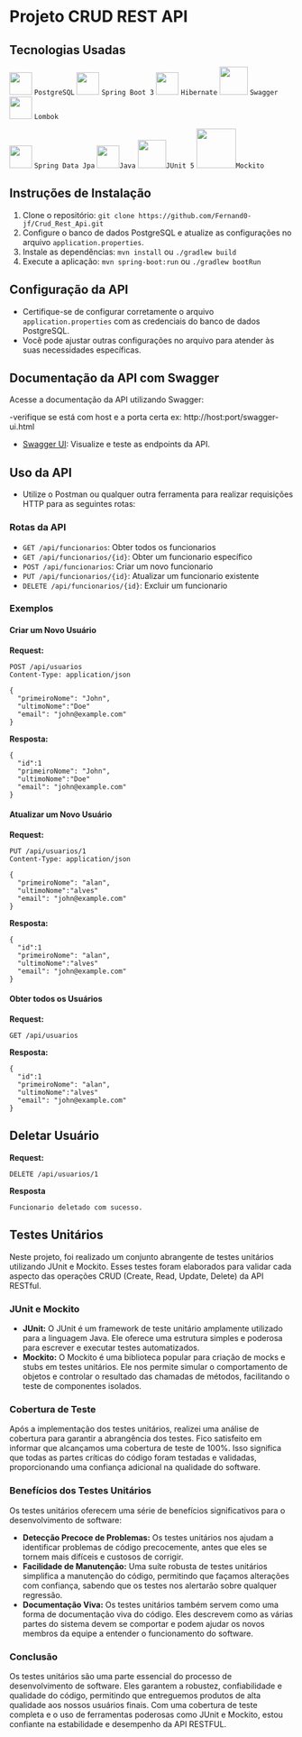 # Projeto CRUD REST API

## Tecnologias Usadas

<img src="https://cdn.jsdelivr.net/gh/devicons/devicon/icons/postgresql/postgresql-original.svg" height="40" width="40"/>  `PostgreSQL`
<img src="https://cdn.jsdelivr.net/gh/devicons/devicon/icons/spring/spring-original.svg" height="40" width="40"/>  `Spring Boot 3`
<img src="https://www.vectorlogo.zone/logos/hibernate/hibernate-icon.svg" width="40" height="40">  `Hibernate`
<img src="https://www.svgrepo.com/show/374111/swagger.svg" width="50" height="50">  `Swagger`
<img src="https://raw.githubusercontent.com/projectlombok/lombok/f3a4b1b4151a9dd1646f1b170c17f5f29903f45a/src/installer/lombok/installer/lombok.svg" width="40" height="40">  `Lombok`

<img src="https://ingredient-generation-generated-ingredients.canva.com/1def92e5-cc39-4e53-bb8c-fba023d917a5?X-Amz-Algorithm=AWS4-HMAC-SHA256&X-Amz-Credential=AKIAQYCGKMUHQLRPZXQM%2F20240204%2Fus-east-1%2Fs3%2Faws4_request&X-Amz-Date=20240204T163812Z&X-Amz-Expires=113218&X-Amz-Signature=e5d4d0dbc68109b1a7e7b13f04b7361e6d0ef872ad02caf74bf6896034beb728&X-Amz-SignedHeaders=host%3Bx-amz-expected-bucket-owner&response-expires=Tue%2C%2006%20Feb%202024%2000%3A05%3A10%20GMT" width="40" height="40">  `Spring Data Jpa`
<img src="https://cdn.jsdelivr.net/gh/devicons/devicon/icons/java/java-original.svg" width="40" height="40"/>`Java`
<img src="https://cdn.jsdelivr.net/gh/devicons/devicon@latest/icons/junit/junit-original-wordmark.svg" width="50" height="50"/>`JUnit 5`
<img src="https://upload.wikimedia.org/wikipedia/commons/2/2c/Mockito_Logo.png" width="70" height="70"/>`Mockito`
          
## Instruções de Instalação

1. Clone o repositório: `git clone https://github.com/Fernand0-jf/Crud_Rest_Api.git`
2. Configure o banco de dados PostgreSQL e atualize as configurações no arquivo `application.properties`.
3. Instale as dependências: `mvn install` ou `./gradlew build`
4. Execute a aplicação: `mvn spring-boot:run` ou `./gradlew bootRun`

## Configuração da API

- Certifique-se de configurar corretamente o arquivo `application.properties` com as credenciais do banco de dados PostgreSQL.
- Você pode ajustar outras configurações no arquivo para atender às suas necessidades específicas.

## Documentação da API com Swagger

Acesse a documentação da API utilizando Swagger:

-verifique se está com host e a porta certa ex: http://host:port/swagger-ui.html
- [Swagger UI](http://localhost:8080/swagger-ui.html): Visualize e teste as endpoints da API.

## Uso da API

- Utilize o Postman ou qualquer outra ferramenta para realizar requisições HTTP para as seguintes rotas:

### Rotas da API

- `GET /api/funcionarios`: Obter todos os funcionarios
- `GET /api/funcionarios/{id}`: Obter um funcionario específico
- `POST /api/funcionarios`: Criar um novo funcionario
- `PUT /api/funcionarios/{id}`: Atualizar um funcionario existente
- `DELETE /api/funcionarios/{id}`: Excluir um funcionario

### Exemplos

#### Criar um Novo Usuário

**Request:**
```http
POST /api/usuarios
Content-Type: application/json

{
  "primeiroNome": "John",
  "ultimoNome":"Doe"
  "email": "john@example.com"
}
```
**Resposta:**
```http
{
  "id":1
  "primeiroNome": "John",
  "ultimoNome":"Doe"
  "email": "john@example.com"
}
```

#### Atualizar um Novo Usuário

**Request:**
```http
PUT /api/usuarios/1
Content-Type: application/json

{
  "primeiroNome": "alan",
  "ultimoNome":"alves"
  "email": "john@example.com"
}
```
**Resposta:**
```http
{
  "id":1
  "primeiroNome": "alan",
  "ultimoNome":"alves"
  "email": "john@example.com"
}
```
#### Obter todos os Usuários

**Request:**
```http
GET /api/usuarios
```
**Resposta:**
```http
{
  "id":1
  "primeiroNome": "alan",
  "ultimoNome":"alves"
  "email": "john@example.com"
}
```
## Deletar Usuário

**Request:**
```http
DELETE /api/usuarios/1
```
**Resposta**
```http
Funcionario deletado com sucesso.
```
## Testes Unitários

Neste projeto, foi realizado um conjunto abrangente de testes unitários utilizando JUnit e Mockito. Esses testes foram elaborados para validar cada aspecto das operações CRUD (Create, Read, Update, Delete) da API RESTful.

### JUnit e Mockito

- **JUnit:** O JUnit é um framework de teste unitário amplamente utilizado para a linguagem Java. Ele oferece uma estrutura simples e poderosa para escrever e executar testes automatizados.
- **Mockito:** O Mockito é uma biblioteca popular para criação de mocks e stubs em testes unitários. Ele nos permite simular o comportamento de objetos e controlar o resultado das chamadas de métodos, facilitando o teste de componentes isolados.

### Cobertura de Teste

Após a implementação dos testes unitários, realizei uma análise de cobertura para garantir a abrangência dos testes. Fico satisfeito em informar que alcançamos uma cobertura de teste de 100%. Isso significa que todas as partes críticas do código foram testadas e validadas, proporcionando uma confiança adicional na qualidade do software.

### Benefícios dos Testes Unitários

Os testes unitários oferecem uma série de benefícios significativos para o desenvolvimento de software:

- **Detecção Precoce de Problemas:** Os testes unitários nos ajudam a identificar problemas de código precocemente, antes que eles se tornem mais difíceis e custosos de corrigir.
- **Facilidade de Manutenção:** Uma suíte robusta de testes unitários simplifica a manutenção do código, permitindo que façamos alterações com confiança, sabendo que os testes nos alertarão sobre qualquer regressão.
- **Documentação Viva:** Os testes unitários também servem como uma forma de documentação viva do código. Eles descrevem como as várias partes do sistema devem se comportar e podem ajudar os novos membros da equipe a entender o funcionamento do software.

### Conclusão

Os testes unitários são uma parte essencial do processo de desenvolvimento de software. Eles garantem a robustez, confiabilidade e qualidade do código, permitindo que entreguemos produtos de alta qualidade aos nossos usuários finais. Com uma cobertura de teste completa e o uso de ferramentas poderosas como JUnit e Mockito, estou confiante na estabilidade e desempenho da API RESTFUL.
